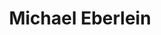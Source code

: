 ---
title: Michael Eberlein
images:
- mitglieder/michael_eberlein/michi.jpeg
- mitglieder/banner.jpg

lastname: Eberlein
firstname: Michael
profession: Tischler, Gestalter
status: active

homepage: http://diemoebelei.de/

interests:
- Gestaltung
- Konstruktion
- Konzeption
- Bau


projects:

- root/projekte/2016_wetter_fuer_optimisten
- root/projekte/2016_pong
- root/projekte/2017_mimr
- root/projekte/2018_koloroton
- root/projekte/2018_tetris
- root/projekte/2019_omi_cup
- root/projekte/2019_mimr2
- root/projekte/2021_solarbird

---